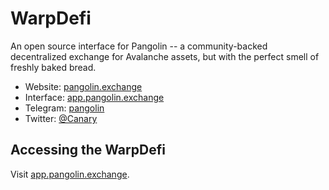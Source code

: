 # WarpDefi

An open source interface for Pangolin -- a community-backed decentralized exchange for Avalanche assets, but with the
perfect smell of freshly baked bread.

- Website: [pangolin.exchange](https://warpdefi.com/)
- Interface: [app.pangolin.exchange](http://app.warpdefi.com/)
- Telegram: [pangolin](https://t.me/WarpPortal)
- Twitter: [@Canary](https://x.com/Warp_Defi)

## Accessing the WarpDefi

Visit [app.pangolin.exchange](http://app.warpdefi.com/).
